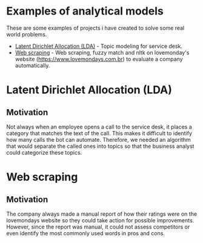 # **Examples of analytical models**

These are some examples of projects i have created to solve some real world problems.


- [Latent Dirichlet Allocation (LDA)](#lda) - Topic modeling for service desk.
- [Web scraping](#web-scraping) - Web scraping, fuzzy match and nltk on lovemonday's website (https://www.lovemondays.com.br) to evaluate a company automatically.

# **Latent Dirichlet Allocation (LDA)**

## **Motivation**
Not always when an employee opens a call to the service desk, it places a category that matches the text of the call. This makes it difficult to identify how many calls the bot can automate. Therefore, we needed an algorithm that would separate the called ones into topics so that the business analyst could categorize these topics.

# **Web scraping**

## **Motivation**
The company always made a manual report of how their ratings were on the lovemondays website so they could take action for possible improvements. However, since the report was manual, it could not assess competitors or even identify the most commonly used words in pros and cons. 
